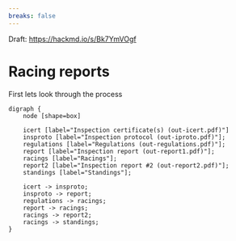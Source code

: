 ```yaml
---
breaks: false
---
```


Draft: https://hackmd.io/s/Bk7YmVOgf

#   Racing reports

First lets look through the process

```graphviz
digraph {
    node [shape=box]
    
    icert [label="Inspection certificate(s) (out-icert.pdf)"]
    insproto [label="Inspection protocol (out-iproto.pdf)"];
    regulations [label="Regulations (out-regulations.pdf)"];
    report [label="Inspection report (out-report1.pdf)"];
    racings [label="Racings"];
    report2 [label="Inspection report #2 (out-report2.pdf)"];
    standings [label="Standings"];
    
    icert -> insproto;
    insproto -> report;
    regulations -> racings;
    report -> racings;
    racings -> report2;
    racings -> standings;
}
```
